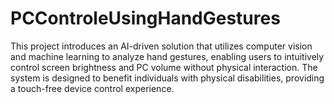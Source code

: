 # PCControleUsingHandGestures
This project introduces an AI-driven solution that utilizes computer vision and machine learning to analyze hand gestures, enabling users to intuitively control screen brightness and PC volume without physical interaction. The system is designed to benefit individuals with physical disabilities, providing a touch-free device control experience.
